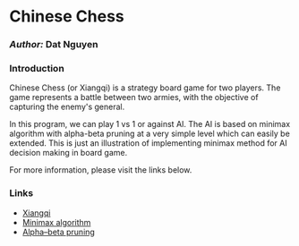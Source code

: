 ﻿Chinese Chess
=======

### *Author:* Dat Nguyen
  
### Introduction
  
Chinese Chess (or Xiangqi) is a strategy board game for two players. The game represents a battle between two armies, with the objective of capturing the enemy's general.

In this program, we can play 1 vs 1 or against AI. The AI is based on minimax algorithm with alpha-beta pruning at a very simple level which can easily be extended. This is just an illustration of implementing minimax method for AI decision making in board game.
 
For more information, please visit the links below.

### Links
 
* [Xiangqi](https://en.wikipedia.org/wiki/Xiangqi)
* [Minimax algorithm](https://en.wikipedia.org/wiki/Minimax)
* [Alpha–beta pruning](https://en.wikipedia.org/wiki/Alpha%E2%80%93beta_pruning)